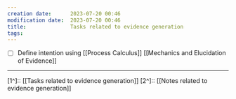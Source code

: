 ```yaml
---
creation date:		2023-07-20 00:46
modification date:	2023-07-20 00:46
title: 				Tasks related to evidence generation
tags:
---
```

- [ ] Define intention using [[Process Calculus]] [[Mechanics and Elucidation of Evidence]]


---
[1^]:: [[Tasks related to evidence generation]]
[2^]:: [[Notes related to evidence generation]]